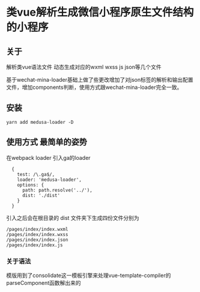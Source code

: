 # 类vue解析生成微信小程序原生文件结构的小程序

## 关于

解析类vue语法文件 动态生成对应的wxml wxss js json等几个文件

基于wechat-mina-loader基础上做了些更改增加了对json标签的解析和输出配置文件，增加components判断，使用方式跟wechat-mina-loader完全一致。

## 安装
```
yarn add medusa-loader -D
```

## 使用方式 最简单的姿势
在webpack loader 引入ga的loader

```
  {
    test: /\.ga$/,
    loader: 'medusa-loader',
    options: {
      path: path.resolve('../'),
      dist: './dist'
    }
  }
```
引入之后会在根目录的 dist 文件夹下生成四份文件分别为


```
/pages/index/index.wxml
/pages/index/index.wxss
/pages/index/index.json
/pages/index/index.js
```

### 关于语法

模版用到了consolidate这一模板引擎来处理vue-template-compiler的parseComponent函数解出来的<template>标签中的内容，所以支持以下模版语法
```
atpl
bracket
doT.js (website)
dust (unmaintained) (website)
dustjs-linkedin (maintained fork of dust) (website)
eco
ect (website)
ejs (website)
haml
haml-coffee
hamlet
handlebars (website)
hogan (website)
htmling
jade (website)
jazz
jqtpl
JUST
liquor
lodash (website)
marko (website)
mote (website)
mustache
nunjucks (website)
plates
pug (formerly jade) (website)
QEJS
ractive
react
slm
swig (unmaintained)
swig (maintained fork)
teacup
templayed
twig
liquid (website)
toffee
underscore (website)
vash
walrus (website)
whiskers
```


比如你想用 pug，那么在 template 标签中加入 `lang="pug"` 即可

css可以使用一下几种css编译神器，前提你需要安装对应的loader
```
stylus
less
scss
sass
```

比如你想用 sass，那么在 style 标签中加入  `lang="sass"` 即可

script标签使用babel转换过的 script 标签中的内容

如果需要单独json配置可以在文件使用以下格式，不写则不会生成对应json文件
```
<json>
  {
    "navigationBarTitleText": "查看启动日志"
  }
</json>
```

### 高亮设置

将高亮设置为 vuecomponent 即可